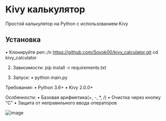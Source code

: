 # Kivy калькулятор

Простой калькулятор на Python с использованием Kivy

## Установка

• Клонируйте реп.:/n
  https://github.com/Sovok00/kivy_calculator.git
  cd kivy_calculator

2. Зависимости:
   pip install -r requirements.txt

3. Запуск:
   • python main.py

Требования:
   • Python 3.6+
   • Kivy 2.0.0+

Особенности:
   • Базовая арифметика(+, -, *, /)
   • Очистка через кнопку "C"
   • Защита от неправильного ввода операторов

![image](https://github.com/user-attachments/assets/ed121c61-6dca-4af7-8460-5c636d920a0f)
